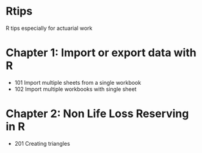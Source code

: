 # Rtips
R tips especially for actuarial work

# Chapter 1: Import or export data with R

- 101 Import multiple sheets from a single workbook
- 102 Import multiple workbooks with single sheet 

# Chapter 2: Non Life Loss Reserving in R

- 201 Creating triangles
